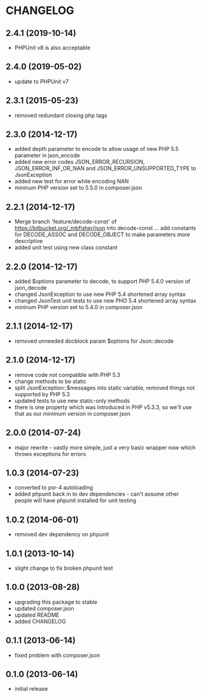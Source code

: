 CHANGELOG
=========

2.4.1 (2019-10-14)
------------------

* PHPUnit v8 is also acceptable

2.4.0 (2019-05-02)
------------------

* update to PHPUnit v7

2.3.1 (2015-05-23)
------------------

* removed redundant closing php tags

2.3.0 (2014-12-17)
------------------

* added depth parameter to encode to allow usage of new PHP 5.5 parameter in json_encode
* added new error codes JSON_ERROR_RECURSION, JSON_ERROR_INF_OR_NAN and JSON_ERROR_UNSUPPORTED_TYPE to JsonException
* added new test for error while encoding NAN
* mininum PHP version set to 5.5.0 in composer.json

2.2.1 (2014-12-17)
------------------

* Merge branch 'feature/decode-const' of https://bitbucket.org/_mbfisher/json into decode-const ... add constants for
  DECODE_ASSOC and DECODE_OBJECT to make parameters more descriptive
* added unit test using new class constant

2.2.0 (2014-12-17)
------------------

* added $options parameter to decode, to support PHP 5.4.0 version of json_decode
* changed JsonException to use new PHP 5.4 shortened array syntax
* changed JsonTest unit tests to use new PHO 5.4 shortened array syntax
* mininum PHP version set to 5.4.0 in composer.json

2.1.1 (2014-12-17)
------------------

* removed unneeded docblock param $options for Json::decode

2.1.0 (2014-12-17)
------------------

* remove code not compatible with PHP 5.3
* change methods to be static
* split JsonException::$messages into static variable, removed things not supported by PHP 5.3
* updated tests to use new static-only methods
* there is one property which was introduced in PHP v5.3.3, so we'll use that as our minimum version in composer.json

2.0.0 (2014-07-24)
------------------

* major rewrite - vastly more simple, just a very basic wrapper now which throws exceptions for errors

1.0.3 (2014-07-23)
------------------

* converted to psr-4 autoloading
* added phpunit back in to dev dependencies - can't assume other people will have phpunit installed for unit testing

1.0.2 (2014-06-01)
------------------

* removed dev dependency on phpunit

1.0.1 (2013-10-14)
------------------

* slight change to fix broken phpunit test

1.0.0 (2013-08-28)
------------------

* upgrading this package to stable
* updated composer.json
* updated README
* added CHANGELOG

0.1.1 (2013-06-14)
------------------

* fixed problem with composer.json

0.1.0 (2013-06-14)
------------------

* initial release
